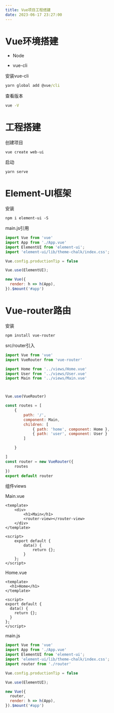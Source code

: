 ```yaml
---
title: Vue项目工程搭建
date: 2023-06-17 23:27:00
---
```


# Vue环境搭建

- Node

- vue-cli

安装vue-cli

```cmd
yarn global add @vue/cli
```

查看版本

```cmd
vue -V
```

# 工程搭建

创建项目

```
vue create web-ui
```

启动

```
yarn serve
```

# Element-UI框架

安装

```
npm i element-ui -S
```

main.js引用

```js
import Vue from 'vue'
import App from './App.vue'
import ElementUI from 'element-ui';
import 'element-ui/lib/theme-chalk/index.css';

Vue.config.productionTip = false

Vue.use(ElementUI);

new Vue({
  render: h => h(App),
}).$mount('#app')
```

# Vue-router路由

安装

```
npm install vue-router
```

src/router引入

```js
import Vue from 'vue'
import VueRouter from 'vue-router'

import Home from '../views/Home.vue'
import User from '../views/User.vue'
import Main from '../views/Main.vue'



Vue.use(VueRouter)

const routes = [
    {
        path: '/',
        component: Main,
        children: [
            { path: 'home', component: Home },
            { path: 'user', component: User }
        ]

    }

]
const router = new VueRouter({
    routes
})
export default router
```

组件views

Main.vue

```vue
<template>
	<div>
    	<h1>Main</h1>
    	<router-view></router-view>
    </div>
</template>

<script>
    export default {
        data() {
            return {};
        }
    };
</script>
```

Home.vue

```vue
<template>
  <h1>Home</h1>
</template>

<script>
export default {
  data() {
    return {};
  }
};
</script>
```

main.js

```js
import Vue from 'vue'
import App from './App.vue'
import ElementUI from 'element-ui';
import 'element-ui/lib/theme-chalk/index.css';
import router from './router'

Vue.config.productionTip = false

Vue.use(ElementUI);

new Vue({
  router,
  render: h => h(App),
}).$mount('#app')
```



